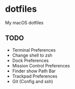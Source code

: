 # dotfiles
My macOS dotfiles

## TODO
- Terminal Preferences
- Change shell to zsh
- Dock Preferences
- Mission Control Preferences
- Finder show Path Bar
- Trackpad Preferences
- Git (Config and ssh)
